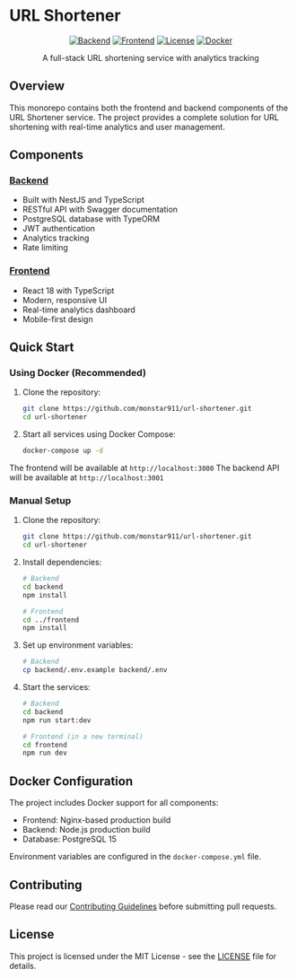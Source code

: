 # URL Shortener

<div align="center">

[![Backend](https://img.shields.io/badge/Backend-NestJS-red)](backend/)
[![Frontend](https://img.shields.io/badge/Frontend-React-blue)](frontend/)
[![License](https://img.shields.io/badge/License-MIT-green.svg)](LICENSE)
[![Docker](https://img.shields.io/badge/Docker-24.0.0-blue.svg)](https://www.docker.com/)

A full-stack URL shortening service with analytics tracking

</div>

## Overview

This monorepo contains both the frontend and backend components of the URL Shortener service. The project provides a complete solution for URL shortening with real-time analytics and user management.

## Components

### [Backend](backend/)

- Built with NestJS and TypeScript
- RESTful API with Swagger documentation
- PostgreSQL database with TypeORM
- JWT authentication
- Analytics tracking
- Rate limiting

### [Frontend](frontend/)

- React 18 with TypeScript
- Modern, responsive UI
- Real-time analytics dashboard
- Mobile-first design

## Quick Start

### Using Docker (Recommended)

1. Clone the repository:

   ```bash
   git clone https://github.com/monstar911/url-shortener.git
   cd url-shortener
   ```

2. Start all services using Docker Compose:

   ```bash
   docker-compose up -d
   ```

The frontend will be available at `http://localhost:3000`
The backend API will be available at `http://localhost:3001`

### Manual Setup

1. Clone the repository:

   ```bash
   git clone https://github.com/monstar911/url-shortener.git
   cd url-shortener
   ```

2. Install dependencies:

   ```bash
   # Backend
   cd backend
   npm install

   # Frontend
   cd ../frontend
   npm install
   ```

3. Set up environment variables:

   ```bash
   # Backend
   cp backend/.env.example backend/.env
   ```

4. Start the services:

   ```bash
   # Backend
   cd backend
   npm run start:dev

   # Frontend (in a new terminal)
   cd frontend
   npm run dev
   ```

## Docker Configuration

The project includes Docker support for all components:

- Frontend: Nginx-based production build
- Backend: Node.js production build
- Database: PostgreSQL 15

Environment variables are configured in the `docker-compose.yml` file.

## Contributing

Please read our [Contributing Guidelines](CONTRIBUTING.md) before submitting pull requests.

## License

This project is licensed under the MIT License - see the [LICENSE](LICENSE) file for details.
